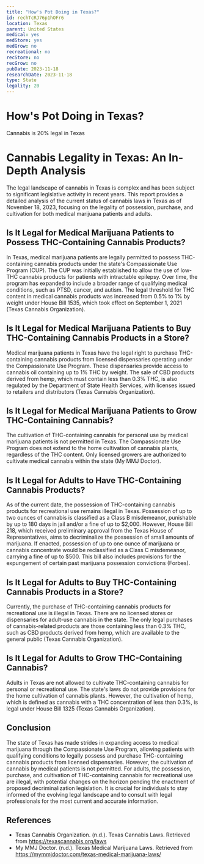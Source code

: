 ```yaml
---
title: "How's Pot Doing in Texas?"
id: rechTcRJ76p1hOFr6
location: Texas
parent: United States
medical: yes
medStore: yes
medGrow: no
recreational: no
recStore: no
recGrow: no
pubDate: 2023-11-18
researchDate: 2023-11-18
type: State
legality: 20
---
```


# How's Pot Doing in Texas?

<p class="howsit">Cannabis is 20% legal in Texas</p>

# Cannabis Legality in Texas: An In-Depth Analysis

The legal landscape of cannabis in Texas is complex and has been subject to significant legislative activity in recent years. This report provides a detailed analysis of the current status of cannabis laws in Texas as of November 18, 2023, focusing on the legality of possession, purchase, and cultivation for both medical marijuana patients and adults.

## Is It Legal for Medical Marijuana Patients to Possess THC-Containing Cannabis Products?

In Texas, medical marijuana patients are legally permitted to possess THC-containing cannabis products under the state's Compassionate Use Program (CUP). The CUP was initially established to allow the use of low-THC cannabis products for patients with intractable epilepsy. Over time, the program has expanded to include a broader range of qualifying medical conditions, such as PTSD, cancer, and autism. The legal threshold for THC content in medical cannabis products was increased from 0.5% to 1% by weight under House Bill 1535, which took effect on September 1, 2021 (Texas Cannabis Organization).

## Is It Legal for Medical Marijuana Patients to Buy THC-Containing Cannabis Products in a Store?

Medical marijuana patients in Texas have the legal right to purchase THC-containing cannabis products from licensed dispensaries operating under the Compassionate Use Program. These dispensaries provide access to cannabis oil containing up to 1% THC by weight. The sale of CBD products derived from hemp, which must contain less than 0.3% THC, is also regulated by the Department of State Health Services, with licenses issued to retailers and distributors (Texas Cannabis Organization).

## Is It Legal for Medical Marijuana Patients to Grow THC-Containing Cannabis?

The cultivation of THC-containing cannabis for personal use by medical marijuana patients is not permitted in Texas. The Compassionate Use Program does not extend to the home cultivation of cannabis plants, regardless of the THC content. Only licensed growers are authorized to cultivate medical cannabis within the state (My MMJ Doctor).

## Is It Legal for Adults to Have THC-Containing Cannabis Products?

As of the current date, the possession of THC-containing cannabis products for recreational use remains illegal in Texas. Possession of up to two ounces of cannabis is classified as a Class B misdemeanor, punishable by up to 180 days in jail and/or a fine of up to $2,000. However, House Bill 218, which received preliminary approval from the Texas House of Representatives, aims to decriminalize the possession of small amounts of marijuana. If enacted, possession of up to one ounce of marijuana or cannabis concentrate would be reclassified as a Class C misdemeanor, carrying a fine of up to $500. This bill also includes provisions for the expungement of certain past marijuana possession convictions (Forbes).

## Is It Legal for Adults to Buy THC-Containing Cannabis Products in a Store?

Currently, the purchase of THC-containing cannabis products for recreational use is illegal in Texas. There are no licensed stores or dispensaries for adult-use cannabis in the state. The only legal purchases of cannabis-related products are those containing less than 0.3% THC, such as CBD products derived from hemp, which are available to the general public (Texas Cannabis Organization).

## Is It Legal for Adults to Grow THC-Containing Cannabis?

Adults in Texas are not allowed to cultivate THC-containing cannabis for personal or recreational use. The state's laws do not provide provisions for the home cultivation of cannabis plants. However, the cultivation of hemp, which is defined as cannabis with a THC concentration of less than 0.3%, is legal under House Bill 1325 (Texas Cannabis Organization).

## Conclusion

The state of Texas has made strides in expanding access to medical marijuana through the Compassionate Use Program, allowing patients with qualifying conditions to legally possess and purchase THC-containing cannabis products from licensed dispensaries. However, the cultivation of cannabis by medical patients is not permitted. For adults, the possession, purchase, and cultivation of THC-containing cannabis for recreational use are illegal, with potential changes on the horizon pending the enactment of proposed decriminalization legislation. It is crucial for individuals to stay informed of the evolving legal landscape and to consult with legal professionals for the most current and accurate information.

## References

- Texas Cannabis Organization. (n.d.). Texas Cannabis Laws. Retrieved from https://texascannabis.org/laws
- My MMJ Doctor. (n.d.). Texas Medical Marijuana Laws. Retrieved from https://mymmjdoctor.com/texas-medical-marijuana-laws/
